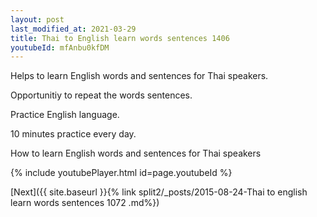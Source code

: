 ```yaml
---
layout: post
last_modified_at: 2021-03-29
title: Thai to English learn words sentences 1406 
youtubeId: mfAnbu0kfDM
---
```

 
 
Helps to learn English words and sentences for Thai speakers.

Opportunitiy to repeat the words sentences. 

Practice English language. 
 
10 minutes practice every day. 
 
How to learn English words and sentences for Thai speakers 
 
{% include youtubePlayer.html id=page.youtubeId %}
 
 
[Next]({{ site.baseurl }}{% link  split2/_posts/2015-08-24-Thai to english learn words sentences 1072 .md%})
 
